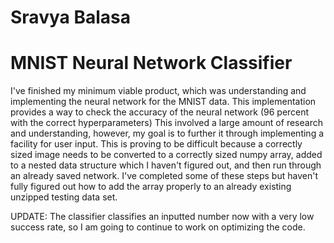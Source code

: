 # Sravya Balasa
# MNIST Neural Network Classifier

I've finished my minimum viable product, which was understanding and implementing the neural network for the MNIST data.
This implementation provides a way to check the accuracy of the neural network (96 percent with the correct hyperparameters)
This involved a large amount of research and understanding, however, my goal is to further it through implementing a facility for user input. This is proving to be difficult because a correctly sized image needs to be converted to a correctly sized numpy array, added to a nested data structure which I haven't figured out, and then run through an already saved network. I've completed some of these steps but haven't fully figured out how to add the array properly to an already existing unzipped testing data set.

UPDATE: The classifier classifies an inputted number now with a very low success rate, so I am going to continue to work on optimizing the code.
